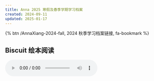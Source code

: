 ```yaml
---
title: Anna 2025 寒假及春季学期学习档案
created: 2024-09-11
updated: 2025-01-17
---
```


{% btn /AnnaXiang-2024-fall, 2024 秋季学习档案链接, fa-bookmark %}

## Biscuit 绘本阅读

<audio controls>
  <source src="https://mini-elephant-1318622621.cos.ap-chongqing.myqcloud.com/english/bathtime-for-biscuit.mp3" type="audio/mp3">
</audio>

<script src="https://acrobatservices.adobe.com/view-sdk/viewer.js"></script>
<script type="text/javascript">
	document.addEventListener("adobe_dc_view_sdk.ready", function(){ 
		var adobeDCView = new AdobeDC.View({clientId: "f16cb4016d094ec1a85759fcc14b4224"});
		adobeDCView.previewFile({
			content:{location: {url: "https://mini-elephant-1318622621.cos.ap-chongqing.myqcloud.com/english/Bathtime for Biscuit.pdf"}},
			metaData:{fileName: "Bathtime for Biscuit.pdf"}
		}, {embedMode: "LIGHT_BOX"});
	});
</script>